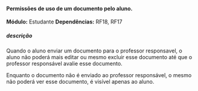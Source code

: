#### Permissões de uso de um documento pelo aluno.
**Módulo:** Estudante
**Dependências:** RF18, RF17
##### descrição
Quando o aluno enviar um documento para o professor responsavel,
o aluno não poderá mais editar ou mesmo excluir esse documento até que o professor responsável avalie esse documento.  

Enquanto o documento não é enviado ao professor responsável, o mesmo não poderá ver esse documento, é visível apenas ao aluno.